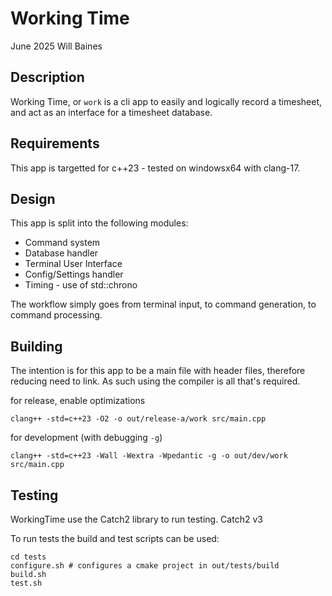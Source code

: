 # Working Time
June 2025
Will Baines

## Description
Working Time, or `work` is a cli app to easily and logically record a timesheet, and act as an interface for a timesheet database.

## Requirements
This app is targetted for c++23 - tested on windowsx64 with clang-17.

## Design
This app is split into the following modules:
* Command system
* Database handler
* Terminal User Interface
* Config/Settings handler
* Timing - use of std::chrono

The workflow simply goes from terminal input, to command generation, to command processing.

## Building
The intention is for this app to be a main file with header files, therefore reducing need to link.
As such using the compiler is all that's required.

for release, enable optimizations
```
clang++ -std=c++23 -O2 -o out/release-a/work src/main.cpp
```

for development (with debugging `-g`)
```
clang++ -std=c++23 -Wall -Wextra -Wpedantic -g -o out/dev/work src/main.cpp
```

## Testing
WorkingTime use the Catch2 library to run testing.
Catch2 v3

To run tests the build and test scripts can be used:
```
cd tests
configure.sh # configures a cmake project in out/tests/build
build.sh
test.sh
```
